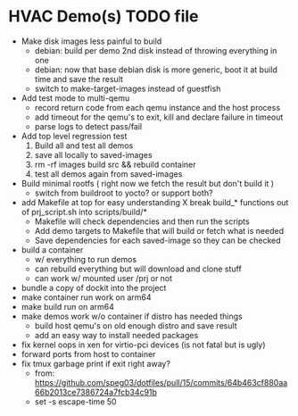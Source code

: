 # HVAC Demo(s) TODO file

* Make disk images less painful to build
    * debian: build per demo 2nd disk instead of throwing everything in one
    * debian: now that base debian disk is more generic, boot it at build time
      and save the result
    * switch to make-target-images instead of guestfish
* Add test mode to multi-qemu
    * record return code from each qemu instance and the host process
    * add timeout for the qemu's to exit, kill and declare failure in timeout
    * parse logs to detect pass/fail
* Add top level regression test
    1) Build all and test all demos
    2) save all locally to saved-images
    3) rm -rf images build src && rebuild container
    4) test all demos again from saved-images
* Build minimal rootfs
    ( right now we fetch the result but don't build it )
    * switch from buildroot to yocto? or support both?
* add Makefile at top for easy understanding
    X break build_* functions out of prj_script.sh into scripts/build/*
    * Makefile will check dependencies and then run the scripts
    * Add demo targets to Makefile that will build or fetch what is needed
    * Save dependencies for each saved-image so they can be checked
* build a container
  * w/ everything to run demos
  * can rebuild everything but will download and clone stuff
  * can work w/ mounted user /prj or not
* bundle a copy of dockit into the project
* make container run work on arm64
* make build run on arm64
* make demos work w/o container if distro has needed things
  * build host qemu's on old enough distro and save result
  * add an easy way to install needed packages
* fix kernel oops in xen for virtio-pci devices (is not fatal but is ugly)
* forward ports from host to container
* fix tmux garbage print if exit right away?
  * from: https://github.com/speg03/dotfiles/pull/15/commits/64b463cf880aa66b2013ce7386724a7fcb34c91b
  * set -s escape-time 50
